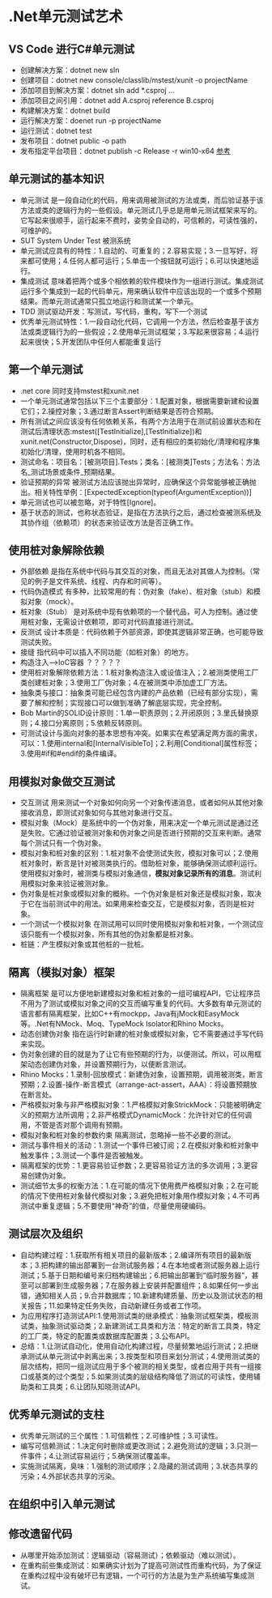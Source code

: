 # .Net单元测试艺术    
## VS Code 进行C#单元测试           
* 创建解决方案：dotnet new sln   
* 创建项目：dotnet new console/classlib/mstest/xunit -o projectName                 
* 添加项目到解决方案：dotnet sln add *.csproj ...      
* 添加项目之间引用：dotnet add A.csproj reference B.csproj         
* 构建解决方案：dotnet build       
* 运行解决方案：doenet run -p projectName                                  
* 运行测试：dotnet test                           
* 发布项目：dotnet public -o path            
* 发布指定平台项目：dotnet publish -c Release -r win10-x64 [参考](https://stackoverflow.com/questions/44074121/build-net-core-console-application-to-output-an-exe)                                      

## 单元测试的基本知识     
* 单元测试 是一段自动化的代码，用来调用被测试的方法或类，而后验证基于该方法或类的逻辑行为的一些假设。单元测试几乎总是用单元测试框架来写的。它写起来很顺手，运行起来不费时，姿势全自动的，可信赖的，可读性强的，可维护的。                                                 
* SUT System Under Test 被测系统      
* 单元测试应具有的特性：1.自动的、可重复的；2.容易实现；3.一旦写好，将来都可使用；4.任何人都可运行；5.单击一个按钮就可运行；6.可以快速地运行。
* 集成测试 意味着把两个或多个相依赖的软件模块作为一组进行测试。集成测试运行多个集成到一起的代码单元，用来确认软件中应该出现的一个或多个预期结果。而单元测试通常只孤立地运行和测试某一个单元。            
* TDD 测试驱动开发：写测试，写代码，重构，写下一个测试        
* 优秀单元测试特性：1.一段自动化代码，它调用一个方法，然后检查基于该方法或类逻辑行为的一些假设；2.使用单元测试框架；3.写起来很容易；4.运行起来很快；5.开发团队中任何人都能重复运行      

## 第一个单元测试                    
* .net core 同时支持mstest和xunit.net                
* 一个单元测试通常包括以下三个主要部分：1.配置对象，根据需要新建和设置它们；2.操控对象；3.通过断言Assert判断结果是否符合预期。               
* 所有测试之间应该没有任何依赖关系，有两个方法用于在测试前设置状态和在测试后清理状态:mstest([TestInitialize],[TestInitialize])和xunit.net(Constructor,Dispose)，同时，还有相应的类初始化/清理和程序集初始化/清理，使用时机各不相同。                  
* 测试命名：项目名：[被测项目].Tests；类名：[被测类]Tests；方法名：方法名_测试场景或条件_预期结果。                        
* 验证预期的异常 被测试方法应该抛出异常时，应确保这个异常能够被正确抛出。相关特性举例：[ExpectedException(typeof(ArgumentException))]                      
* 单元测试也可以被忽略，对于特性[Ignore]。                                
* 基于状态的测试，也称状态验证，是指在方法执行之后，通过检查被测系统及其协作组（依赖项）的状态来验证改方法是否正确工作。                           

## 使用桩对象解除依赖                            
* 外部依赖  是指在系统中代码与其交互的对象，而且无法对其做人为控制。（常见的例子是文件系统、线程、内存和时间等）。                      
* 代码伪造模式 有多种，比较常用的有：伪对象（fake）、桩对象（stub）和模拟对象（mock）。                             
* 桩对象（Stub） 是对系统中现有依赖项的一个替代品，可人为控制。通过使用桩对象，无需设计依赖项，即可对代码直接进行测试。                              
* 反测试 设计本质是：代码依赖于外部资源，即使其逻辑非常正确，也可能导致测试失败。                                        
* 接缝 指代码中可以插入不同功能（如桩对象）的地方。                              
* 构造注入-->IoC容器   ？？？？？                                   
* 使用桩对象解除依赖方法：1.桩对象构造注入或设值注入；2.被测类使用工厂类创建桩对象；3.使用工厂伪对象；4.在被测类中添加虚工厂方法。                       
* 抽象类与接口：抽象类可能已经包含内建的产品依赖（已经有部分实现），需要了解和控制；实现接口可以做到准确了解底层实现，完全控制。                       
* Bob Martin的SOLID设计原则：1.单一职责原则；2.开闭原则；3.里氏替换原则；4.接口分离原则；5.依赖反转原则。                                       
* 可测试设计与面向对象的基本思想有冲突。如果实在希望满足两方面的需求，可以：1.使用internal和[InternalVisibleTo]；2.利用[Conditional]属性标签；3.使用#if和#endif的条件编译。                                      

## 用模拟对象做交互测试                                           
* 交互测试 用来测试一个对象如何向另一个对象传递消息，或者如何从其他对象接收消息，即测试对象如何与其他对象进行交互。              
* 模拟对象（Mock）是系统中的一个伪对象，用来决定一个单元测试是通过还是失败。它通过验证被测对象和伪对象之间是否进行预期的交互来判断。通常每个测试只有一个伪对象。      
* 模拟对象和桩对象的区别：1.桩对象不会使测试失败，模拟对象可以；2.使用桩对象时，断言是针对被测类执行的。借助桩对象，能够确保测试顺利运行。使用模拟对象时，被测类与模拟对象通信，**模拟对象记录所有的消息**。测试利用模拟对象来验证被测对象。                        
* 伪对象是桩对象或模拟对象的概称。一个伪对象是桩对象还是模拟对象，取决于它在当前测试中的用法。如果用来检查交互，它是模拟对象，否则是桩对象。                
* 一个测试一个模拟对象 在测试用可以同时使用模拟对象和桩对象，一个测试应该只能有一个模拟对象，所有其他的伪对象都是桩对象。                                    
* 桩链：产生模拟对象或其他桩的一批桩。                            

## 隔离（模拟对象）框架                        
* 隔离框架 是可以方便地新建模拟对象和桩对象的一组可编程API，它让程序员不用为了测试或模拟对象之间的交互而编写重复的代码。大多数有单元测试的语言都有隔离框架，比如C++有mockpp，Java有jMock和EasyMock等。.Net有NMock、Moq、TypeMock Isolator和Rhino Mocks。                                
* 动态创建伪对象 指在运行时新建的桩对象或模拟对象，它不需要通过手写代码来实现。                                                       
* 伪对象创建的目的就是为了让它有些预期的行为，以便测试。所以，可以用框架动态创建伪对象，并设置预期行为，以便断言测试。                                
* Rhino Mocks：1.录制-回放模式：新建伪对象，设置预期，调用被测类，断言预期；2.设置-操作-断言模式（arrange-act-assert，AAA）：将设置预期放在断言处。               
* 严格模拟对象与非严格模拟对象：1.严格模拟对象StrickMock<T>：只能被明确定义的预期方法所调用；2.非严格模式DynamicMock<T>：允许针对它的任何调用，不管是否对那个调用有预期。                        
* 模拟对象和桩对象的参数约束 隔离测试，忽略掉一些不必要的测试。                                       
* 测试与事件相关的活动：1.测试一个事件已被订阅；2.在模拟对象和桩对象中触发事件；3.测试一个事件是否被触发。                                                
* 隔离框架的优势：1.更容易验证参数；2.更容易验证方法的多次调用；3.更容易创建伪对象。                                         
* 测试细节太多的权衡方法：1.在可能的情况下使用费严格模拟对象；2.在可能的情况下使用桩对象替代模拟对象；3.避免把桩对象用作模拟对象；4.不可再测试中重复逻辑；5.不要使用“神奇”的值，尽量使用硬编码。                                        

## 测试层次及组织                        
* 自动构建过程：1.获取所有相关项目的最新版本；2.编译所有项目的最新版本；3.把构建的输出部署到一台测试服务器；4.在本地或者测试服务器上运行测试；5.基于日期和编号来归档构建输出；6.把输出部署到“临时服务器”，甚至可以部署到生成服务器；7.在服务器上安装并配置组件；8.如果任何一步出错，通知相关人员；9.合并数据库；10.新建构建质量、历史以及测试状态的相关报告；11.如果特定任务失败，自动新建任务或者工作项。                       
* 为应用程序打造测试API:1.使用测试类的继承模式：抽象测试框架类，模板测试类，抽象测试驱动类；2.新建测试工具类和方法：特定的断言工具类，特定的工厂类，特定的配置类或数据库配置类；3.公布API。          
* 总结：1.让测试自动化，使用自动化构建过程，尽量频繁地运行测试；2.把继承测试从单元测试中剥离出来；3.按类型和项目来划分测试；4.使用测试类的层次结构，把同一组测试应用于多个被测的相关类型，或者应用于共有一组接口或基类的过个类型；5.如果测试类的层级结构降低了测试的可读性，使用辅助类和工具类；6.让团队知晓测试API。                   

## 优秀单元测试的支柱              
* 优秀单元测试的三个属性：1.可信赖性；2.可维护性；3.可读性。            
* 编写可信赖测试：1.决定何时删除或更改测试；2.避免测试的逻辑；3.只测一件事件；4.让测试容易运行；5.确保测试覆盖率。                                           
* 实施测试隔离，臭味：1.强制的测试顺序；2.隐藏的测试调用；3.状态共享的污染；4.外部状态共享的污染。                   

## 在组织中引入单元测试               

## 修改遗留代码           
* 从哪里开始添加测试：逻辑驱动（容易测试）；依赖驱动（难以测试）。                           
* 在重构前些集成测试：如果确实计划为了提高可测试性而重构代码，为了保证在重构过程中没有破坏已有逻辑，一个可行的方法是为生产系统编写集成测试。            